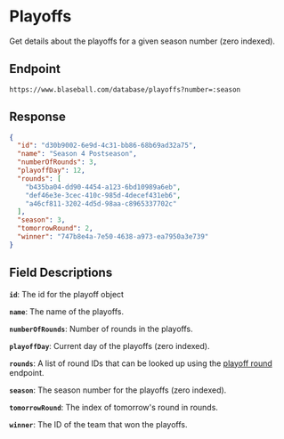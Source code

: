 # Playoffs

Get details about the playoffs for a given season number (zero indexed).

## Endpoint

`https://www.blaseball.com/database/playoffs?number=:season`

## Response

```json
{
  "id": "d30b9002-6e9d-4c31-bb86-68b69ad32a75",
  "name": "Season 4 Postseason",
  "numberOfRounds": 3,
  "playoffDay": 12,
  "rounds": [
    "b435ba04-dd90-4454-a123-6bd10989a6eb",
    "def46e3e-3cec-410c-985d-4decef431eb6",
    "a46cf811-3202-4d5d-98aa-c8965337702c"
  ],
  "season": 3,
  "tomorrowRound": 2,
  "winner": "747b8e4a-7e50-4638-a973-ea7950a3e739"
}
```

## Field Descriptions

**`id`**: The id for the playoff object

**`name`**: The name of the playoffs.

**`numberOfRounds`**: Number of rounds in the playoffs.

**`playoffDay`**: Current day of the playoffs (zero indexed).

**`rounds`**: A list of round IDs that can be looked up using the [playoff round](playoff-round.md) endpoint.

**`season`**: The season number for the playoffs (zero indexed).

**`tomorrowRound`**: The index of tomorrow's round in rounds.

**`winner`**: The ID of the team that won the playoffs.

